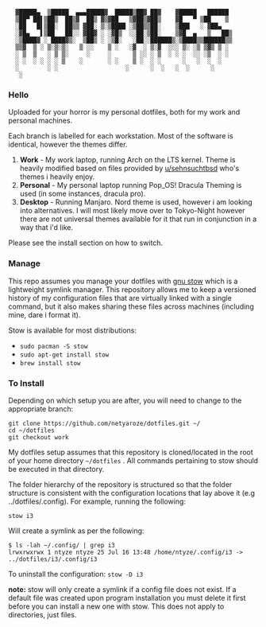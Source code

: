       ▓█████▄  ▒█████  ▄▄▄█████▓  █████▒██▓ ██▓    ▓█████   ██████
      ▒██▀ ██▌▒██▒  ██▒▓  ██▒ ▓▒▓██   ▒▓██▒▓██▒    ▓█   ▀ ▒██    ▒
      ░██   █▌▒██░  ██▒▒ ▓██░ ▒░▒████ ░▒██▒▒██░    ▒███   ░ ▓██▄
      ░▓█▄   ▌▒██   ██░░ ▓██▓ ░ ░▓█▒  ░░██░▒██░    ▒▓█  ▄   ▒   ██▒
      ░▒████▓ ░ ████▓▒░  ▒██▒ ░ ░▒█░   ░██░░██████▒░▒████▒▒██████▒▒
      ▒▒▓  ▒ ░ ▒░▒░▒░   ▒ ░░    ▒ ░   ░▓  ░ ▒░▓  ░░░ ▒░ ░▒ ▒▓▒ ▒ ░
      ░ ▒  ▒   ░ ▒ ▒░     ░     ░      ▒ ░░ ░ ▒  ░ ░ ░  ░░ ░▒  ░ ░
      ░ ░  ░ ░ ░ ░ ▒    ░       ░ ░    ▒ ░  ░ ░      ░   ░  ░  ░
      ░        ░ ░                   ░      ░  ░   ░  ░      ░
       ░
 
 
### Hello
Uploaded for your horror is my personal dotfiles, both for my work and personal machines.

Each branch is labelled for each workstation. Most of the software is identical, however the themes differ.

1. **Work** - My work laptop, running Arch on the LTS kernel. Theme is heavily modified based on files provided by [u/sehnsuchtbsd](https://www.reddit.com/user/sehnsuchtbsd/) who's themes i heavily enjoy.
2. **Personal** - My personal laptop running Pop_OS! Dracula Theming is used (in some instances, dracula pro).
3. **Desktop** - Running Manjaro. Nord theme is used, however i am looking into alternatives. I will most likely move over to Tokyo-Night however there are not universal themes available for it that run in conjunction in a way that i'd like. 

Please see the install section on how to switch.

### Manage
This repo assumes you manage your dotfiles with [gnu stow](http://www.gnu.org/software/stow/) which is a lightweight symlink manager.  This repository allows me to keep a versioned history of my configuration files that are virtually linked with a single command, but it also makes sharing these files across machines (including mine, dare i format it). 

Stow is available for most distributions:
-   `sudo pacman -S stow`
-   `sudo apt-get install stow`
-   `brew install stow`

### To Install

Depending on which setup you are after, you will need to change to the appropriate branch:

    git clone https://github.com/netyaroze/dotfiles.git ~/
    cd ~/dotfiles
    git checkout work

My dotfiles setup assumes that this repository is cloned/located in the root of your home directory `~/dotfiles` . 
All commands pertaining to stow should be executed in that directory. 

The folder hierarchy of the repository is structured so that the folder structure is consistent with the configuration locations that lay above it (e.g ../dotfiles/.config). For example, running the following:

    stow i3

Will create a symlink as per the following:

    $ ls -lah ~/.config/ | grep i3
    lrwxrwxrwx 1 ntyze ntyze 25 Jul 16 13:48 /home/ntyze/.config/i3 -> ../dotfiles/i3/.config/i3

To uninstall the configuration:
	`stow -D i3`

**note:** stow will only create a symlink if a config file does not exist. If a default file was created upon program installation you must delete it first before you can install a new one with stow. This does not apply to directories, just files.

